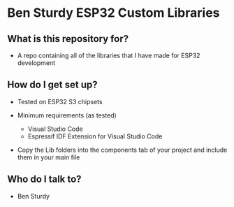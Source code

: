 # Ben Sturdy ESP32 Custom Libraries

## What is this repository for? ##

* A repo containing all of the libraries that I have made for ESP32 development


## How do I get set up? ##

+ Tested on ESP32 S3 chipsets

+ Minimum requirements (as tested) 
	* Visual Studio Code
    * Espressif IDF Extension for Visual Studio Code

+ Copy the Lib folders into the components tab of your project and include them in your main file


## Who do I talk to? ##

* Ben Sturdy